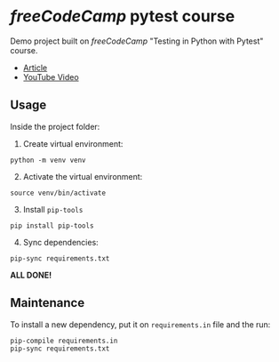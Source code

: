 # _freeCodeCamp_ pytest course

Demo project built on _freeCodeCamp_ "Testing in Python with Pytest" course.

- [Article](https://www.freecodecamp.org/news/testing-in-python-with-pytest/)
- [YouTube Video](https://www.youtube.com/watch?v=cHYq1MRoyI0)

## Usage

Inside the project folder:

1. Create virtual environment:

```
python -m venv venv
```

2. Activate the virtual environment:

```
source venv/bin/activate
```

3. Install `pip-tools`

```
pip install pip-tools
```

4. Sync dependencies:

```
pip-sync requirements.txt
```

**ALL DONE!**

## Maintenance

To install a new dependency, put it on `requirements.in` file and the run:

```
pip-compile requirements.in
pip-sync requirements.txt
```
